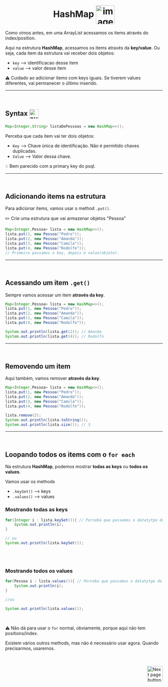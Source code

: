 <h1 align="center">
    HashMap
    <img src="https://cdn-icons-png.flaticon.com/512/3540/3540804.png" alt="image icon" width="60px" align="center">
</h1>


Como vimos antes, em uma ArrayList acessamos os items através do  index/position.

Aqui na estrutura **HashMap**, acessamos os items através da **key/value**. Ou seja, cada item da estrutura vai receber dois objetos:

- `key` --> identificacao desse item
- `value` --> valor desse item


:warning: Cuidado ao adicionar items com keys iguais. Se tiverem values diferentes, vai permanecer o último inserido.

<hr>
<br>

## Syntax <img src="https://cdn-icons-png.flaticon.com/512/1442/1442581.png" alt="curly braces icon" width="30px" align="center">

```java
Map<Integer,String> listaDePessoas = new HashMap<>();
```
Perceba que cada item vai ter dois objetos:

- `Key` --> Chave única de identificação. Não é permitido chaves duplicadas.
- `Value` --> Valor dessa chave.

:bulb: Bem parecido com a primary key do psql.

<hr>
<br>

## Adicionando items na estrutura
Para adicionar items, vamos usar o method `.put()`.

:pencil2: Crie uma estrutura que vai armazenar objetos "Pessoa"
```java
Map<Integer,Pessoa> lista = new HashMap<>();
lista.put(1, new Pessoa("Pedro"));
lista.put(2, new Pessoa("Amanda"));
lista.put(3, new Pessoa("Camila"));
lista.put(4, new Pessoa("Rodolfo"));
// Primeiro passamos a key, depois o value(objeto).
```
<hr>
<br>

## Acessando um item `.get()`
Sempre vamos acessar um item **através da key**.

```java
Map<Integer,Pessoa> lista = new HashMap<>();
lista.put(1, new Pessoa("Pedro"));
lista.put(2, new Pessoa("Amanda"));
lista.put(3, new Pessoa("Camila"));
lista.put(4, new Pessoa("Rodolfo"));

System.out.println(lista.get(2)); // Amanda
System.out.println(lista.get(4)); // Rodolfo
```

<hr>
<br>

## Removendo um item
Aqui também, vamos remover **através da key**.
```java
Map<Integer,Pessoa> lista = new HashMap<>();
lista.put(1, new Pessoa("Pedro"));
lista.put(2, new Pessoa("Amanda"));
lista.put(3, new Pessoa("Camila"));
lista.put(4, new Pessoa("Rodolfo"));

lista.remove(2);
System.out.println(lista.toString());
System.out.println(lista.size()); // 3
```

<hr>
<br>

## Loopando todos os items com o `for each`
Na estrutura **HashMap**, podemos mostrar **todas as keys** ou **todos os values**.

Vamos usar os methods
- `.keySet()` --> keys
- `.values()` --> values

### Mostrando todas as keys
```java
for(Integer i : lista.keySet()){ // Perceba que passamos o datatytpe do primeiro objeto do item (key)
    System.out.println(i);
}

// ou
System.out.println(lista.keySet());
```

<br>
<br>

### Mostrando todos os values
```java
for(Pessoa i : lista.values()){ // Perceba que passamos o datatytpe do segundo objeto do item (value)
    System.out.println(i);
}

//ou

System.out.println(lista.values());
```

<br>

:warning: Não dá para usar o `for` normal, obviamente, porque aqui não tem positions/index.

Existem vários outros methods, mas não é necessário usar agora. Quando precisarmos, usaremos.


<br>
<br>

<!-- Botão para próxima página -->
<a href="https://github.com/lGabrielDev/02.java/blob/main/BLABLABLA">
    <img src="https://cdn-icons-png.flaticon.com/512/8175/8175884.png" alt="Next page button" width="50px" align="right">
</a>